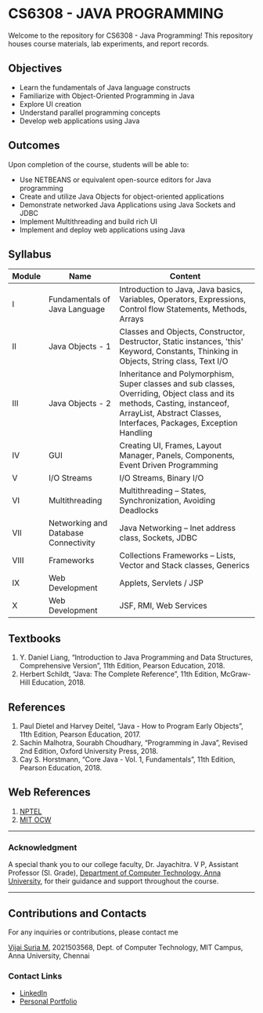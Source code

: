 # CS6308 - JAVA PROGRAMMING

Welcome to the repository for CS6308 - Java Programming! This repository houses course materials, lab experiments, and report records.

## Objectives

- Learn the fundamentals of Java language constructs
- Familiarize with Object-Oriented Programming in Java
- Explore UI creation
- Understand parallel programming concepts
- Develop web applications using Java

## Outcomes

Upon completion of the course, students will be able to:

- Use NETBEANS or equivalent open-source editors for Java programming
- Create and utilize Java Objects for object-oriented applications
- Demonstrate networked Java Applications using Java Sockets and JDBC
- Implement Multithreading and build rich UI
- Implement and deploy web applications using Java

## Syllabus

| Module | Name                                 | Content                                                                                                                                                                                           |
| ------ | ------------------------------------ | ------------------------------------------------------------------------------------------------------------------------------------------------------------------------------------------------- |
| I      | Fundamentals of Java Language        | Introduction to Java, Java basics, Variables, Operators, Expressions, Control flow Statements, Methods, Arrays                                                                                    |
| II     | Java Objects - 1                     | Classes and Objects, Constructor, Destructor, Static instances, 'this' Keyword, Constants, Thinking in Objects, String class, Text I/O                                                            |
| III    | Java Objects - 2                     | Inheritance and Polymorphism, Super classes and sub classes, Overriding, Object class and its methods, Casting, instanceof, ArrayList, Abstract Classes, Interfaces, Packages, Exception Handling |
| IV     | GUI                                  | Creating UI, Frames, Layout Manager, Panels, Components, Event Driven Programming                                                                                                                 |
| V      | I/O Streams                          | I/O Streams, Binary I/O                                                                                                                                                                           |
| VI     | Multithreading                       | Multithreading – States, Synchronization, Avoiding Deadlocks                                                                                                                                      |
| VII    | Networking and Database Connectivity | Java Networking – Inet address class, Sockets, JDBC                                                                                                                                               |
| VIII   | Frameworks                           | Collections Frameworks – Lists, Vector and Stack classes, Generics                                                                                                                                |
| IX     | Web Development                      | Applets, Servlets / JSP                                                                                                                                                                           |
| X      | Web Development                      | JSF, RMI, Web Services                                                                                                                                                                            |

## Textbooks

1. Y. Daniel Liang, “Introduction to Java Programming and Data Structures, Comprehensive Version”, 11th Edition, Pearson Education, 2018.
2. Herbert Schildt, “Java: The Complete Reference”, 11th Edition, McGraw-Hill Education, 2018.

## References

1. Paul Dietel and Harvey Deitel, “Java - How to Program Early Objects”, 11th Edition, Pearson Education, 2017.
2. Sachin Malhotra, Sourabh Choudhary, “Programming in Java”, Revised 2nd Edition, Oxford University Press, 2018.
3. Cay S. Horstmann, “Core Java - Vol. 1, Fundamentals”, 11th Edition, Pearson Education, 2018.

## Web References

1. [NPTEL](https://nptel.ac.in/)
2. [MIT OCW](https://ocw.mit.edu/)

---

### Acknowledgment

A special thank you to our college faculty, Dr. Jayachitra. V P, Assistant Professor (Sl. Grade), [Department of Computer Technology, Anna University](http://www.ct.mitindia.edu/dct/#/home/people/staffs/profile/67068), for their guidance and support throughout the course.

---

## Contributions and Contacts

For any inquiries or contributions, please contact me

[Vijai Suria M](mailto:vijaisuriam@gmail.com),
2021503568,
Dept. of Computer Technology,
MIT Campus, Anna University,
Chennai

### Contact Links

- [LinkedIn](https://www.linkedin.com/in/vijaisuria)
- [Personal Portfolio](https://vijaisuria.github.io/)
